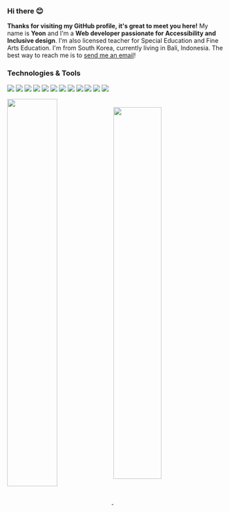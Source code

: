 

### Hi there 😊

**Thanks for visiting my GitHub profile, it's great to meet you here!** My name is **Yeon** and I'm a **Web developer passionate for Accessibility and Inclusive design**. I'm also licensed teacher for Special Education and Fine Arts Education. I'm from South Korea, currently living in Bali, Indonesia. The best way to reach me is to [send me an email](mailto:awyeon@gmail.com)!

### Technologies & Tools
![](https://img.shields.io/badge/Code-Ruby-informational?style=flat&logo=ruby&logoColor=white&color=6baac4)
![](https://img.shields.io/badge/Code-JavaScript-informational?style=javascript&logo=javascript&logoColor=white&color=6baac4)
![](https://img.shields.io/badge/Code-CSS-informational?style=flat&logo=css3&logoColor=white&color=6baac4)
![](https://img.shields.io/badge/Code-HTML-informational?style=flat&logo=html5&logoColor=white&color=6baac4)
![](https://img.shields.io/badge/Frameworks-Rails-informational?style=flat&logo=rubyonrails&logoColor=white&color=6baac4)
![](https://img.shields.io/badge/Frameworks-Bootstrap-informational?style=bootstrap&logo=gnu-bash&logoColor=white&color=6baac4)
![](https://img.shields.io/badge/Frameworks-Jest-informational?style=flat&logo=jest&logoColor=white&color=6baac4)
![](https://img.shields.io/badge/Database-PostgreSQL-informational?style=postgresql&logo=postgresql&logoColor=white&color=6baac4)
![](https://img.shields.io/badge/Database-Redis-informational?style=flat&logo=redis&logoColor=white&color=6baac4)
![](https://img.shields.io/badge/Cloud-Heroku-informational?style=flat&logo=heroku&logoColor=white&color=6baac4)
![](https://img.shields.io/badge/Tools-Mocha-informational?style=flat&logo=mocha&logoColor=white&color=6baac4)
![](https://img.shields.io/badge/Tools-Git-informational?style=flat&logo=git&logoColor=white&color=6baac4)


<!-- <a href="https://awesome-github-stats.azurewebsites.net/index.html??cardType=github&theme=tokyonight&count_private=true" />
  <img align="center" src="https://awesome-github-stats.azurewebsites.net/user-stats/CAVASOL?cardType=github&theme=tokyonight&count_private=true" />
</a> -->

<a href="https://github.com/CAVASOL/github-readme-stats">
  <img align="center" src="https://github-readme-stats.vercel.app/api?username=CAVASOL&count_private=true&show_icons=true&hide_border=true&bg_color=ffffff&title_color=333333&text_color=333333&include_all_commits=true&ring_color=59A6FB&icon_color=659DB5" width="48%" />
</a>

<a href="https://github.com/CAVASOL/github-readme-stats">
  <img align="center" src="https://github-readme-streak-stats.herokuapp.com/?user=CAVASOL&theme=tokyonight&hide_border=true&background=ffffff&ring=59A6FB&fire=59A6FB&currStreakNum=333333&sideNums=333333&currStreakLabel=595959&sideLabels=595959&dates=595959" width="47%" />
</a>
